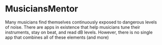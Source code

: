 # MusiciansMentor
Many musicians find themselves continuously exposed to dangerous levels of noise. There are apps in existence that help musicians tune their instruments, stay on beat, and read dB levels. However, there is no single app that combines all of these elements (and more)
